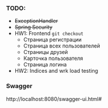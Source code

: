 
### TODO:
- ~~ExceptionHandler~~ 
- ~~Spring Security~~
- HW1: Frontend ``git checkout``
   - Страница регистрации
   - Страница всех пользователей
   - Страницы друзей
   - Карточка пользователя
   - Страница логина
- HW2: Indices and wrk load testing

### Swagger
http://localhost:8080/swagger-ui.html#